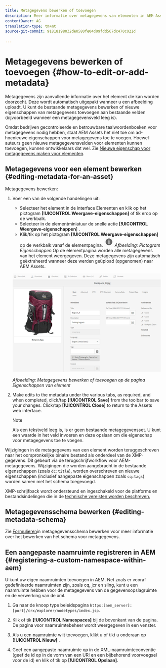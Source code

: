 ```yaml
---
title: Metagegevens bewerken of toevoegen
description: Meer informatie over metagegevens van elementen in AEM Assets en verschillende manieren waarop u metagegevens van elementen kunt bewerken.
contentOwner: AG
translation-type: tm+mt
source-git-commit: 91818198032de0580fe04d09fdd567dc470c021d

---
```



# Metagegevens bewerken of toevoegen {#how-to-edit-or-add-metadata}

Metagegevens zijn aanvullende informatie over het element die kan worden doorzocht. Deze wordt automatisch uitgepakt wanneer u een afbeelding uploadt. U kunt de bestaande metagegevens bewerken of nieuwe eigenschappen van metagegevens toevoegen aan bestaande velden (bijvoorbeeld wanneer een metagegevensveld leeg is).

Omdat bedrijven gecontroleerde en betrouwbare taalwoordenboeken voor metagegevens nodig hebben, staat AEM Assets het niet toe om ad-hocnieuwe eigenschappen voor metagegevens toe te voegen. Hoewel auteurs geen nieuwe metagegevensvelden voor elementen kunnen toevoegen, kunnen ontwikkelaars dat wel. Zie [Nieuwe eigenschap voor metagegevens maken voor elementen](meta-edit.md#editing-metadata-schema).

## Metagegevens voor een element bewerken {#editing-metadata-for-an-asset}

Metagegevens bewerken:

1. Voer een van de volgende handelingen uit:

   * Selecteer het element in de interface Elementen en klik op het pictogram **[!UICONTROL Weergave-eigenschappen]** of tik erop op de werkbalk.
   * Selecteer in de elementminiatuur de snelle actie **[!UICONTROL Weergave-eigenschappen]** .
   * Klik/tik op het pictogram **[!UICONTROL Weergave-eigenschappen]** op de werkbalk vanaf de elementpagina.
      ![chlimage_1-168](assets/chlimage_1-168.png)
      *Afbeelding: Pictogram Eigenschappen*
   Op de elementpagina worden alle metagegevens van het element weergegeven. Deze metagegevens zijn automatisch geëxtraheerd wanneer deze werden geüpload (opgenomen) naar AEM Assets.

   ![Elementeigenschappen selecteren om metagegevens weer te geven](assets/asset-metadata.png)


   *Afbeelding: Metagegevens bewerken of toevoegen op de pagina Eigenschappen van element*

1. Make edits to the metadata under the various tabs, as required, and when completed, click/tap **[!UICONTROL Save]** from the toolbar to save your changes. Click/tap **[!UICONTROL Close]** to return to the Assets web interface.

   >[!NOTE]
   >
   >Als een tekstveld leeg is, is er geen bestaande metagegevensset. U kunt een waarde in het veld invoeren en deze opslaan om die eigenschap voor metagegevens toe te voegen.

Wijzigingen in de metagegevens van een element worden teruggeschreven naar het oorspronkelijke binaire bestand als onderdeel van de XMP-gegevens. Dit gebeurt via de terugschrijfworkflow voor AEM-metagegevens. Wijzigingen die worden aangebracht in de bestaande eigenschappen (zoals `dc:title`), worden overschreven en nieuwe eigenschappen (inclusief aangepaste eigenschappen zoals `cq:tags`) worden samen met het schema toegevoegd.

XMP-schrijfback wordt ondersteund en ingeschakeld voor de platforms en bestandsindelingen die in de [technische vereisten worden beschreven.](/help/sites-deploying/technical-requirements.md)

## Metagegevensschema bewerken {#editing-metadata-schema}

Zie [Formulieren](metadata-schemas.md#edit-metadata-schema-forms)in metagegevensschema bewerken voor meer informatie over het bewerken van het schema voor metagegevens.

## Een aangepaste naamruimte registreren in AEM {#registering-a-custom-namespace-within-aem}

U kunt uw eigen naamruimten toevoegen in AEM. Net zoals er vooraf gedefinieerde naamruimten zijn, zoals cq, jcr en sling, kunt u een naamruimte hebben voor de metagegevens van de gegevensopslagruimte en de verwerking van de xml.

1. Ga naar de knoop type beleidspagina `https:[aem_server]:[port]/crx/explorer/nodetypes/index.jsp`.
1. Klik of tik **[!UICONTROL Namespaces]** bij de bovenkant van de pagina. De pagina voor naamruimtebeheer wordt weergegeven in een venster.

1. Als u een naamruimte wilt toevoegen, klikt u of tikt u onderaan op **[!UICONTROL Nieuw]** .
1. Geef een aangepaste naamruimte op in de XML-naamruimteconventie (geef de id op in de vorm van een URI en een bijbehorend voorvoegsel voor de id) en klik of tik op **[!UICONTROL Opslaan]**.
